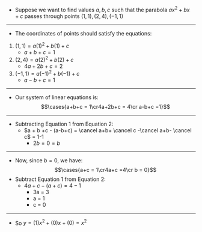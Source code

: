 - Suppose we want to find values $a,b,c$ such that the parabola $ax^2 + bx +c$ passes through points  $(1,1),(2,4),(-1,1)$
___
- The coordinates of points should satisfy the equations:
1. $(1,1) = a(1)^2 + b(1) + c$
	- $a + b + c = 1$
2. $(2,4) = a(2)^2 + b(2) + c$
	- $4a + 2b + c = 2$
3. $(-1,1) = a(-1)^2 + b(-1) +c$
	- $a-b+c = 1$
___ 
- Our system of linear equations is:
$$\cases{a+b+c = 1\cr4a+2b+c = 4\cr a-b+c =1}$$
___
- Subtracting Equation 1 from Equation 2:
	- $a + b +c - (a-b+c) = \cancel a+b+ \cancel c -\cancel a+b- \cancel c$ = 1-1
		- $2b = 0 = b$
___
- Now, since $b = 0$, we have:
$$\cases{a+c = 1\cr4a+c =4\cr b = 0}$$
- Subtract Equation 1 from Equation 2:
	- $4a+c - (a+c) = 4-1$
		- 3a = 3
		- a = 1
		- c = 0
___
- So $y = (1)x^2 + (0)x + (0) = x^2$